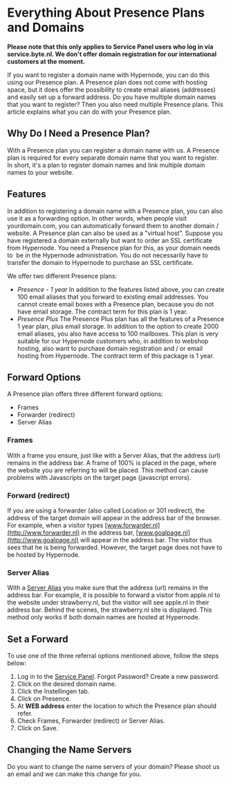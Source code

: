 <!-- source: https://support.hypernode.com/en/services/domains/everything-about-presence-plans-and-domains/ -->

# Everything About Presence Plans and Domains

**Please note that this only applies to Service Panel users who log in via service.byte.nl. We don't offer domain registration for our international customers at the moment.**

If you want to register a domain name with Hypernode, you can do this using our Presence plan. A Presence plan does not come with hosting space, but it does offer the possibility to create email aliases (addresses) and easily set up a forward address. Do you have multiple domain names that you want to register? Then you also need multiple Presence plans. This article explains what you can do with your Presence plan.

## Why Do I Need a Presence Plan?

With a Presence plan you can register a domain name with us. A Presence plan is required for every separate domain name that you want to register. In short, it's a plan to register domain names and link multiple domain names to your website.

## Features

In addition to registering a domain name with a Presence plan, you can also use it as a forwarding option. In other words, when people visit yourdomain.com, you can automatically forward them to another domain / website. A Presence plan can also be used as a "virtual host". Suppose you have registered a domain externally but want to order an SSL certificate from Hypernode. You need a Presence plan for this, as your domain needs to  be in the Hypernode administration. You do not necessarily have to transfer the domain to Hypernode to purchase an SSL certificate.

We offer two different Presence plans:

- *Presence - 1 year*
  In addition to the features listed above, you can create 100 email aliases that you forward to existing email addresses. You cannot create email boxes with a Presence plan, because you do not have email storage. The contract term for this plan is 1 year.
- *Presence Plus*
  The Presence Plus plan has all the features of a Presence 1 year plan, plus email storage. In addition to the option to create 2000 email aliases, you also have access to 100 mailboxes. This plan is very suitable for our Hypernode customers who, in addition to webshop hosting, also want to purchase domain registration and / or email hosting from Hypernode. The contract term of this package is 1 year.

## Forward Options

A Presence plan offers three different forward options:

- Frames
- Forwarder (redirect)
- Server Alias

### Frames

With a frame you ensure, just like with a Server Alias, that the address (url) remains in the address bar. A frame of 100% is placed in the page, where the website you are referring to will be placed. This method can cause problems with Javascripts on the target page (javascript errors).

### Forward (redirect)

If you are using a forwarder (also called Location or 301 redirect), the address of the target domain will appear in the address bar of the browser. For example, when a visitor types [www.forwarder.nl](http://www.forwarder.nl) in the address bar, [www.goalpage.nl](http://www.goalpage.nl) will appear in the address bar. The visitor thus sees that he is being forwarded. However, the target page does not have to be hosted by Hypernode.

### Server Alias

With a [Server Alias](https://www.byte.nl/kennisbank/doorverwijzen/server-alias) you make sure that the address (url) remains in the address bar. For example, it is possible to forward a visitor from apple.nl to the website under strawberry.nl, but the visitor will see apple.nl in their address bar. Behind the scenes, the strawberry.nl site is displayed. This method only works if both domain names are hosted at Hypernode.

## Set a Forward

To use one of the three referral options mentioned above, follow the steps below:

1. Log in to the [Service Panel](https://service.byte.nl/). Forgot Password? Create a new password.
1. Click on the desired domain name.
1. Click the Instellingen tab.
1. Click on Presence.
1. At **WEB address** enter the location to which the Presence plan should refer.
1. Check Frames, Forwarder (redirect) or Server Alias.
1. Click on Save.

## Changing the Name Servers

Do you want to change the name servers of your domain? Please shoot us an email and we can make this change for you.
